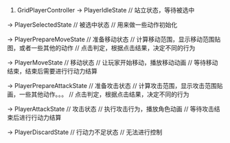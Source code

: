 1. GridPlayerController
-> PlayerIdleState		// 站立状态，等待被选中

-> PlayerSelectedState		// 被选中状态
// 用来做一些动作初始化

-> PlayerPrepareMoveState	// 准备移动状态
// 计算移动范围，显示移动范围贴图，或者一些其他的动作
// 点击判定，根据点击结果，决定不同的行为

-> PlayerMoveState		// 移动状态
// 让玩家开始移动，播放移动动画
// 等待移动结束，结束后需要进行行动力结算

-> PlayerPrepareAttackState	// 准备攻击状态
// 计算攻击范围，显示攻击范围贴画，一些其他动作。。。
// 点击判定，根据点击结果，决定不同的行为

-> PlayerAttackState		// 攻击状态
// 执行攻击行为，播放角色动画
// 等待攻击结束后进行行动力结算

-> PlayerDiscardState		// 行动力不足状态
// 无法进行控制
